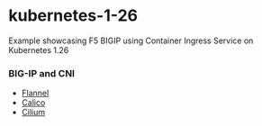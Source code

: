 # kubernetes-1-26
Example showcasing F5 BIGIP using Container Ingress Service on Kubernetes 1.26

### BIG-IP and CNI

* [Flannel](https://github.com/mdditt2000/kubernetes-1-26/tree/main/cni/flannel#readme)
* [Calico](https://github.com/mdditt2000/kubernetes-1-26/tree/main/cni/calico#readme)
* [Cilium](https://github.com/mdditt2000/kubernetes-1-26/tree/main/cni/cilium#readme)